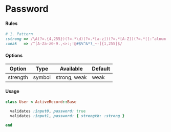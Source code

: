 # Password

#### Rules

```ruby
# 1. Pattern
:strong => /\A(?=.{4,255})(?=.*\d)(?=.*[a-z])(?=.*[A-Z])(?=.*[[:^alnum:]])/x
:weak   => /^[A-Za-z0-9.,<>:;!@#$%^&*?_~-]{1,255}$/
```

#### Options

Option | Type | Available | Default
--- | --- | --- | ---
strength | symbol | strong, weak | weak

#### Usage

```ruby
class User < ActiveRecord::Base

  validates :input0, password: true
  validates :input1, password: { strength: :strong }

end
```
